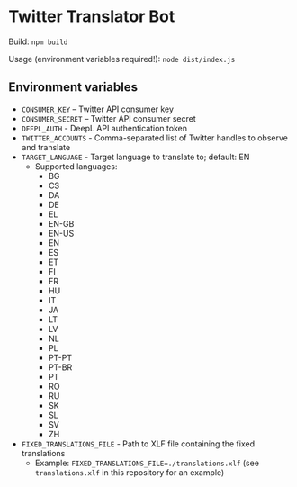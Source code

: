 # Twitter Translator Bot

Build: `npm build`

Usage (environment variables required!): `node dist/index.js`

## Environment variables

* `CONSUMER_KEY` – Twitter API consumer key
* `CONSUMER_SECRET` – Twitter API consumer secret
* `DEEPL_AUTH` - DeepL API authentication token
* `TWITTER_ACCOUNTS` - Comma-separated list of Twitter handles to observe and translate
* `TARGET_LANGUAGE` - Target language to translate to; default: EN
  * Supported languages:
    * BG
    * CS
    * DA
    * DE
    * EL
    * EN-GB
    * EN-US
    * EN
    * ES
    * ET
    * FI
    * FR
    * HU
    * IT
    * JA
    * LT
    * LV
    * NL
    * PL
    * PT-PT
    * PT-BR
    * PT
    * RO
    * RU
    * SK
    * SL
    * SV
    * ZH
* `FIXED_TRANSLATIONS_FILE` - Path to XLF file containing the fixed translations
  * Example: `FIXED_TRANSLATIONS_FILE=./translations.xlf` (see `translations.xlf` in this repository for an example)

